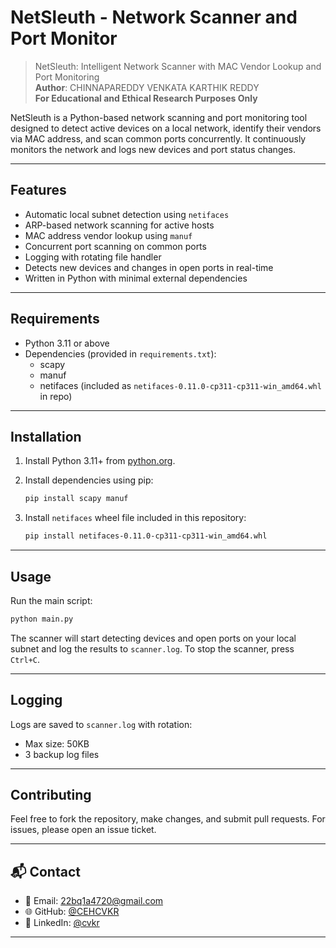
# NetSleuth - Network Scanner and Port Monitor

> NetSleuth: Intelligent Network Scanner with MAC Vendor Lookup and Port Monitoring  
> **Author**: CHINNAPAREDDY VENKATA KARTHIK REDDY  
> **For Educational and Ethical Research Purposes Only**

NetSleuth is a Python-based network scanning and port monitoring tool designed to detect active devices on a local network, identify their vendors via MAC address, and scan common ports concurrently. It continuously monitors the network and logs new devices and port status changes.

---

## Features

- Automatic local subnet detection using `netifaces`
- ARP-based network scanning for active hosts
- MAC address vendor lookup using `manuf`
- Concurrent port scanning on common ports
- Logging with rotating file handler
- Detects new devices and changes in open ports in real-time
- Written in Python with minimal external dependencies

---

## Requirements

- Python 3.11 or above
- Dependencies (provided in `requirements.txt`):
  - scapy
  - manuf
  - netifaces (included as `netifaces-0.11.0-cp311-cp311-win_amd64.whl` in repo)

---

## Installation

1. Install Python 3.11+ from [python.org](https://www.python.org/downloads/).

2. Install dependencies using pip:
   ```bash
   pip install scapy manuf
   ```

3. Install `netifaces` wheel file included in this repository:
   ```bash
   pip install netifaces-0.11.0-cp311-cp311-win_amd64.whl
   ```

---

## Usage

Run the main script:

```bash
python main.py
```

The scanner will start detecting devices and open ports on your local subnet and log the results to `scanner.log`. To stop the scanner, press `Ctrl+C`.

---

## Logging

Logs are saved to `scanner.log` with rotation:
- Max size: 50KB
- 3 backup log files

---

## Contributing

Feel free to fork the repository, make changes, and submit pull requests. For issues, please open an issue ticket.

---

## 📬 Contact

- 📧 Email: [22bq1a4720@gmail.com](mailto:22bq1a4720@gmail.com)
- 🌐 GitHub: [@CEHCVKR](https://github.com/CEHCVKR)
- 💼 LinkedIn: [@cvkr](https://linkedin.com/in/cvkr)

---
